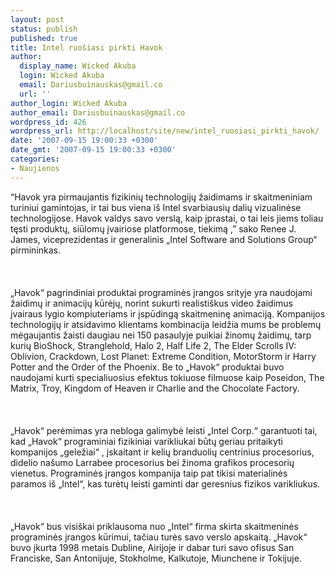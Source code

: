 ```yaml
---
layout: post
status: publish
published: true
title: Intel ruošiasi pirkti Havok
author:
  display_name: Wicked Akuba
  login: Wicked Akuba
  email: Dariusbuinauskas@gmail.co
  url: ''
author_login: Wicked Akuba
author_email: Dariusbuinauskas@gmail.co
wordpress_id: 426
wordpress_url: http://localhost/site/new/intel_ruosiasi_pirkti_havok/
date: '2007-09-15 19:00:33 +0300'
date_gmt: '2007-09-15 19:00:33 +0300'
categories:
- Naujienos
---
```

<p>“Havok yra pirmaujantis fizikinių technologijų žaidimams ir skaitmeniniam turiniui gamintojas, ir tai bus viena iš Intel svarbiausių dalių vizualinėse technologijose. Havok valdys savo verslą, kaip įprastai, o tai leis jiems toliau tęsti produktų, siūlomų įvairiose platformose, tiekimą ,” sako Renee J. James, viceprezidentas  ir generalinis „Intel Software and Solutions Group“ pirmininkas.<br />
<br><br />
<br>„Havok“ pagrindiniai produktai programinės įrangos srityje yra naudojami žaidimų ir animacijų kūrėjų, norint sukurti realistiškus video žaidimus įvairaus lygio kompiuteriams ir įspūdingą skaitmeninę animaciją. Kompanijos technologijų ir atsidavimo klientams kombinacija leidžia mums be problemų mėgaujantis žaisti  daugiau nei 150 pasaulyje puikiai žinomų žaidimų, tarp kurių BioShock, Stranglehold, Halo 2, Half Life 2, The Elder Scrolls IV: Oblivion, Crackdown, Lost Planet: Extreme Condition, MotorStorm ir Harry Potter and the Order of the Phoenix. Be to „Havok“ produktai buvo naudojami kurti specialiuosius efektus tokiuose filmuose kaip Poseidon, The Matrix, Troy, Kingdom of Heaven ir Charlie and the Chocolate Factory.<br />
<br><br />
<br>„Havok“ perėmimas yra nebloga galimybė leisti „Intel Corp.“  garantuoti tai, kad „Havok“ programiniai fizikiniai varikliukai būtų geriau pritaikyti kompanijos „geležiai“ , įskaitant ir kelių branduolių centrinius procesorius, didelio našumo Larrabee procesorius bei žinoma grafikos procesorių vienetus. Programinės įrangos kompanija taip pat tikisi materialinės paramos iš „Intel“, kas turėtų leisti gaminti dar geresnius fizikos varikliukus.<br />
<br><br />
<br>„Havok“ bus visiškai priklausoma nuo „Intel“ firma skirta skaitmeninės programinės įrangos kūrimui, tačiau turės savo verslo apskaitą. „Havok“ buvo įkurta 1998 metais Dubline, Airijoje ir dabar turi savo ofisus San Franciske, San Antonijuje, Stokholme, Kalkutoje, Miunchene ir Tokijuje.<br />
<br></p>
